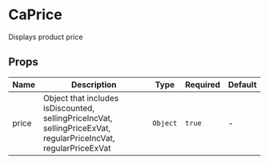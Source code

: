 # CaPrice

Displays product price

## Props

<!-- @vuese:CaPrice:props:start -->
|Name|Description|Type|Required|Default|
|---|---|---|---|---|
|price|Object that includes isDiscounted, sellingPriceIncVat, sellingPriceExVat, regularPriceIncVat, regularPriceExVat|`Object`|`true`|-|

<!-- @vuese:CaPrice:props:end -->


